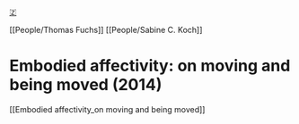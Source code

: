 [🇿](zotero://select/library/items/WZGKKAH8)

[[People/Thomas Fuchs]] [[People/Sabine C. Koch]] 
# Embodied affectivity: on moving and being moved (2014)

[[Embodied affectivity_on moving and being moved]]